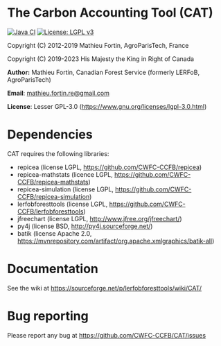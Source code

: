 The Carbon Accounting Tool (CAT)
=======================================

<!-- badges: start -->
[![Java CI](https://github.com/CWFC-CCFB/CAT/actions/workflows/gradle.yml/badge.svg)](https://github.com/CWFC-CCFB/CAT/actions/workflows/gradle.yml)
[![License: LGPL v3](https://img.shields.io/badge/License-LGPL_v3-blue.svg)](https://www.gnu.org/licenses/lgpl-3.0)
<!-- badges: end -->

Copyright (C) 2012-2019 Mathieu Fortin, AgroParisTech, France

Copyright (C) 2019-2023 His Majesty the King in Right of Canada

**Author:** Mathieu Fortin, Canadian Forest Service (formerly LERFoB, AgroParisTech)

**Email**: mathieu.fortin.re@gmail.com

**License**: Lesser GPL-3.0 (https://www.gnu.org/licenses/lgpl-3.0.html)

# Dependencies
CAT requires the following libraries:
- repicea (license LGPL, https://github.com/CWFC-CCFB/repicea)
- repicea-mathstats (licence LGPL, https://github.com/CWFC-CCFB/repicea-mathstats)
- repicea-simulation (license LGPL, https://github.com/CWFC-CCFB/repicea-simulation)
- lerfobforesttools (license LGPL, https://github.com/CWFC-CCFB/lerfobforesttools)
- jfreechart  (license LGPL, http://www.jfree.org/jfreechart/)
- py4j (license BSD, http://py4j.sourceforge.net/)
- batik (license Apache 2.0, https://mvnrepository.com/artifact/org.apache.xmlgraphics/batik-all)

# Documentation
See the wiki at https://sourceforge.net/p/lerfobforesttools/wiki/CAT/

# Bug reporting
Please report any bug at https://github.com/CWFC-CCFB/CAT/issues

